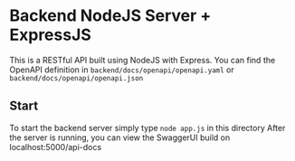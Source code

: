 # Backend NodeJS Server + ExpressJS
This is a RESTful API built using NodeJS with Express. You can find the OpenAPI definition in `backend/docs/openapi/openapi.yaml` or `backend/docs/openapi/openapi.json`

## Start
To start the backend server simply type `node app.js` in this directory
After the server is running, you can view the SwaggerUI build on localhost:5000/api-docs
